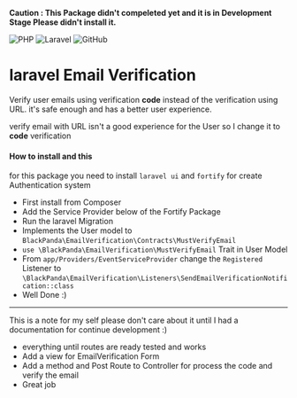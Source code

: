 **Caution : This Package didn't compeleted yet and it is in Development Stage Please didn't install it.**

![PHP](https://img.shields.io/badge/php-%23777BB4.svg?style=for-the-badge&logo=php&logoColor=white)
![Laravel](https://img.shields.io/badge/laravel-%23FF2D20.svg?style=for-the-badge&logo=laravel&logoColor=white)
![GitHub](https://img.shields.io/badge/github-%23121011.svg?style=for-the-badge&logo=github&logoColor=white)


# laravel Email Verification
Verify user emails using verification __code__ instead of the verification using URL. it's safe enough and has a better user experience.

verify email with URL isn't a good experience for the User so I change it to __code__ verification

#### How to install and this 
for this package you need to install `laravel ui` and `fortify` for create Authentication system 

- First install from Composer
- Add the Service Provider below of the Fortify Package
- Run the laravel Migration
- Implements the User model to `BlackPanda\EmailVerification\Contracts\MustVerifyEmail`
- `use \BlackPanda\EmailVerification\MustVerifyEmail` Trait in User Model
- From `app/Providers/EventServiceProvider` change the `Registered` Listener to `\BlackPanda\EmailVerification\Listeners\SendEmailVerificationNotification::class`
- Well Done :)

------

This is a note for my self please don't care about it until I had a documentation for continue development :)

- everything until routes are ready tested and works
- Add a view for EmailVerification Form
- Add a method and Post Route to Controller for process the code and verify the email
- Great job 
